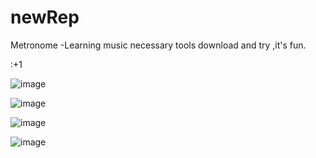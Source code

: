 # newRep
Metronome  -Learning music necessary tools
download and try ,it's fun.

:+1


![image](https://github.com/MrNobodyGithub/newRep/tree/master/metronome/SceenShots/pic1.png)


![image](https://github.com/MrNobodyGithub/newRep/tree/master/metronome/SceenShots/pic2.png)



![image](https://github.com/MrNobodyGithub/newRep/tree/master/metronome/SceenShots/pic3.png)



![image](https://github.com/MrNobodyGithub/newRep/tree/master/metronome/SceenShots/pic4.png)

